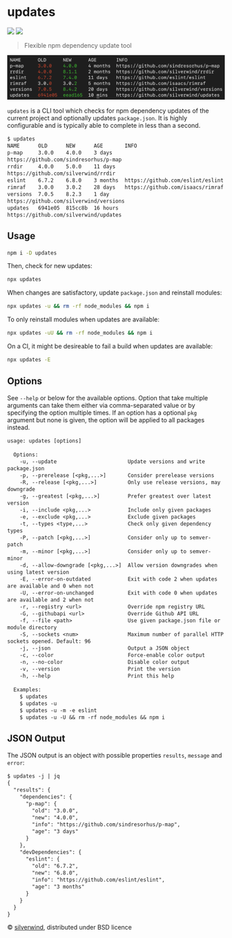 # updates
[![](https://img.shields.io/npm/v/updates.svg?style=flat)](https://www.npmjs.org/package/updates) [![](https://img.shields.io/npm/dm/updates.svg)](https://www.npmjs.org/package/updates)
> Flexible npm dependency update tool

![](./screenshot.png)

`updates` is a CLI tool which checks for npm dependency updates of the current project and optionally updates `package.json`. It is highly configurable and is typically able to complete in less than a second.

```
$ updates
NAME      OLD      NEW      AGE       INFO
p-map     3.0.0    4.0.0    3 days    https://github.com/sindresorhus/p-map
rrdir     4.0.0    5.0.0    11 days   https://github.com/silverwind/rrdir
eslint    6.7.2    6.8.0    3 months  https://github.com/eslint/eslint
rimraf    3.0.0    3.0.2    28 days   https://github.com/isaacs/rimraf
versions  7.0.5    8.2.3    1 day     https://github.com/silverwind/versions
updates   6941e05  815cc8b  16 hours  https://github.com/silverwind/updates
```

## Usage

```bash
npm i -D updates
```

Then, check for new updates:
```bash
npx updates
```

When changes are satisfactory, update `package.json` and reinstall modules:
```bash
npx updates -u && rm -rf node_modules && npm i
```

To only reinstall modules when updates are available:
```bash
npx updates -uU && rm -rf node_modules && npm i
```

On a CI, it might be desireable to fail a build when updates are available:
```bash
npx updates -E
```

## Options

See `--help` or below for the available options. Option that take multiple arguments can take them either via comma-separated value or by specifying the option multiple times. If an option has a optional `pkg` argument but none is given, the option will be applied to all packages instead.

```
usage: updates [options]

  Options:
    -u, --update                       Update versions and write package.json
    -p, --prerelease [<pkg,...>]       Consider prerelease versions
    -R, --release [<pkg,...>]          Only use release versions, may downgrade
    -g, --greatest [<pkg,...>]         Prefer greatest over latest version
    -i, --include <pkg,...>            Include only given packages
    -e, --exclude <pkg,...>            Exclude given packages
    -t, --types <type,...>             Check only given dependency types
    -P, --patch [<pkg,...>]            Consider only up to semver-patch
    -m, --minor [<pkg,...>]            Consider only up to semver-minor
    -d, --allow-downgrade [<pkg,...>]  Allow version downgrades when using latest version
    -E, --error-on-outdated            Exit with code 2 when updates are available and 0 when not
    -U, --error-on-unchanged           Exit with code 0 when updates are available and 2 when not
    -r, --registry <url>               Override npm registry URL
    -G, --githubapi <url>              Override Github API URL
    -f, --file <path>                  Use given package.json file or module directory
    -S, --sockets <num>                Maximum number of parallel HTTP sockets opened. Default: 96
    -j, --json                         Output a JSON object
    -c, --color                        Force-enable color output
    -n, --no-color                     Disable color output
    -v, --version                      Print the version
    -h, --help                         Print this help

  Examples:
    $ updates
    $ updates -u
    $ updates -u -m -e eslint
    $ updates -u -U && rm -rf node_modules && npm i
```

## JSON Output

The JSON output is an object with possible properties `results`, `message` and `error`:

```console
$ updates -j | jq
{
  "results": {
    "dependencies": {
      "p-map": {
        "old": "3.0.0",
        "new": "4.0.0",
        "info": "https://github.com/sindresorhus/p-map",
        "age": "3 days"
      }
    },
    "devDependencies": {
      "eslint": {
        "old": "6.7.2",
        "new": "6.8.0",
        "info": "https://github.com/eslint/eslint",
        "age": "3 months"
      }
    }
  }
}
```

© [silverwind](https://github.com/silverwind), distributed under BSD licence
